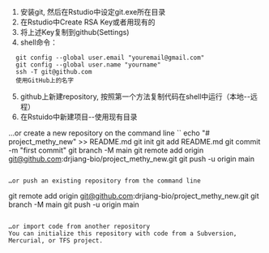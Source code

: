1. 安装git, 然后在Rstudio中设定git.exe所在目录
2. 在Rstudio中Create RSA Key或者用现有的
3. 将上述Key复制到github(Settings)
4. shell命令：
```
  git config --global user.email "youremail@gmail.com"
  git config --global user.name "yourname"
  ssh -T git@github.com
  使用GitHub上的名字
```
5. github上新建repository, 按照第一个方法复制代码在shell中运行（本地--远程）
6. 在Rstuido中新建项目--使用现有目录


…or create a new repository on the command line
``
echo "# project_methy_new" >> README.md
git init
git add README.md
git commit -m "first commit"
git branch -M main
git remote add origin git@github.com:drjiang-bio/project_methy_new.git
git push -u origin main
```

…or push an existing repository from the command line
```
git remote add origin git@github.com:drjiang-bio/project_methy_new.git
git branch -M main
git push -u origin main
```

…or import code from another repository
You can initialize this repository with code from a Subversion, Mercurial, or TFS project.
